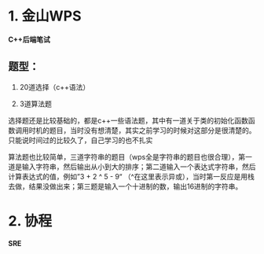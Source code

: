 # 1. 金山WPS 

**C++后端笔试**

## 题型：

1. 20道选择（c++语法）

2. 3道算法题

   

选择题还是比较基础的，都是c++一些语法题，其中有一道关于类的初始化函数函数调用时机的题目，当时没有想清楚，其实之前学习的时候对这部分是很清楚的。只能说时间过的比较久了，自己学习的也不扎实

算法题也比较简单，三道字符串的题目（wps全是字符串的题目也很合理），第一道是输入字符串，然后输出从小到大的排序；第二道输入一个表达式字符串，然后计算表达式的值，例如”3 + 2 ^ 5 - 9“   （^在这里表示异或），当时第一反应是用栈去做，结果没做出来；第三题是输入一个十进制的数，输出16进制的字符串。

# 2. 协程

**SRE**
